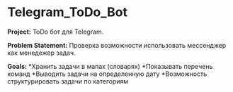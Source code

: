# Telegram_ToDo_Bot
**Project:** ToDo бот для Telegram.

**Problem Statement:** Проверка возможности использовать мессенджер как менедежер задач.

**Goals:**
*Хранить задачи в мапах (словарях)
*Показывать перечень команд
*Выводить задачи на определенную дату
*Возможность структурировать задачи по категориям

